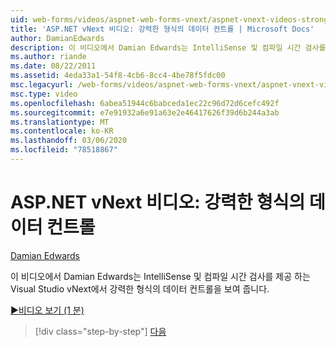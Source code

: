 ```yaml
---
uid: web-forms/videos/aspnet-web-forms-vnext/aspnet-vnext-videos-strongly-typed-data-controls
title: 'ASP.NET vNext 비디오: 강력한 형식의 데이터 컨트롤 | Microsoft Docs'
author: DamianEdwards
description: 이 비디오에서 Damian Edwards는 IntelliSense 및 컴파일 시간 검사를 제공 하는 Visual Studio vNext에서 강력한 형식의 데이터 컨트롤을 보여 줍니다.
ms.author: riande
ms.date: 08/22/2011
ms.assetid: 4eda33a1-54f8-4cb6-8cc4-4be78f5fdc00
msc.legacyurl: /web-forms/videos/aspnet-web-forms-vnext/aspnet-vnext-videos-strongly-typed-data-controls
msc.type: video
ms.openlocfilehash: 6abea51944c6babceda1ec22c96d72d6cefc492f
ms.sourcegitcommit: e7e91932a6e91a63e2e46417626f39d6b244a3ab
ms.translationtype: MT
ms.contentlocale: ko-KR
ms.lasthandoff: 03/06/2020
ms.locfileid: "78518867"
---
```

# <a name="aspnet-vnext-videos-strongly-typed-data-controls"></a>ASP.NET vNext 비디오: 강력한 형식의 데이터 컨트롤

[Damian Edwards](https://github.com/DamianEdwards)

이 비디오에서 Damian Edwards는 IntelliSense 및 컴파일 시간 검사를 제공 하는 Visual Studio vNext에서 강력한 형식의 데이터 컨트롤을 보여 줍니다.

[&#9654;비디오 보기 (1 분)](https://channel9.msdn.com/Blogs/ASP-NET-Site-Videos/aspnet-vnext-videos-strongly-typed-data-controls)

> [!div class="step-by-step"]
> [다음](aspnet-vnext-videos-model-binding-part-1-selecting-data.md)
